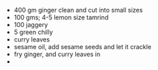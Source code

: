 - 400 gm ginger clean and cut into small sizes
- 100 gms; 4-5 lemon size tamrind
- 100 jaggery
- 5 green chilly
- curry leaves
- sesame oil, add  sesame seeds and let it crackle
- fry ginger, and curry leaves in 
- 

